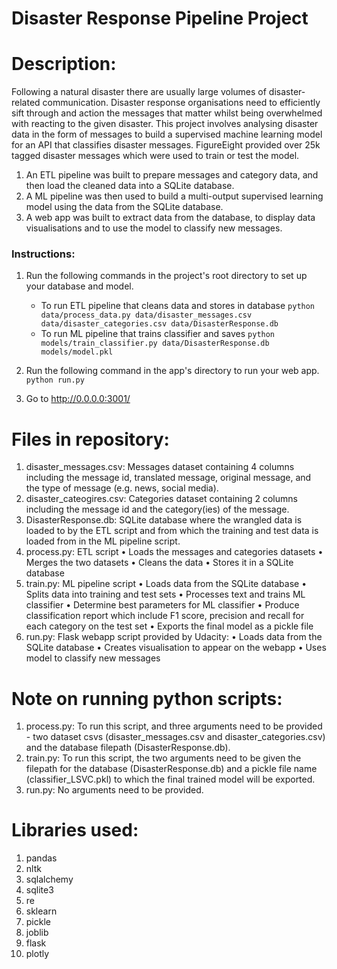 # Disaster Response Pipeline Project

# Description:

Following a natural disaster there are usually large volumes of disaster-related communication. Disaster response organisations need to efficiently sift through and action the messages that matter whilst being overwhelmed with reacting to the given disaster. This project involves analysing disaster data in the form of messages to build a supervised machine learning model for an API that classifies disaster messages. FigureEight provided over 25k tagged disaster messages which were used to train or test the model.

1. An ETL pipeline was built to prepare messages and category data, and then load the cleaned data into a SQLite database.
2. A ML pipeline was then used to build a multi-output supervised learning model using the data from the SQLite database.
3. A web app was built to extract data from the database, to display data visualisations and to use the model to classify new messages.

### Instructions:

1. Run the following commands in the project's root directory to set up your database and model.

   - To run ETL pipeline that cleans data and stores in database
     `python data/process_data.py data/disaster_messages.csv data/disaster_categories.csv data/DisasterResponse.db`
   - To run ML pipeline that trains classifier and saves
     `python models/train_classifier.py data/DisasterResponse.db models/model.pkl`

2. Run the following command in the app's directory to run your web app.
   `python run.py`

3. Go to http://0.0.0.0:3001/

# Files in repository:

1. disaster_messages.csv: Messages dataset containing 4 columns including the message id, translated message, original message, and the type of message (e.g. news, social media).
2. disaster_cateogires.csv: Categories dataset containing 2 columns including the message id and the category(ies) of the message.
3. DisasterResponse.db: SQLite database where the wrangled data is loaded to by the ETL script and from which the training and test data is loaded from in the ML pipeline script.
4. process.py: ETL script
   • Loads the messages and categories datasets
   • Merges the two datasets
   • Cleans the data
   • Stores it in a SQLite database
5. train.py: ML pipeline script
   • Loads data from the SQLite database
   • Splits data into training and test sets
   • Processes text and trains ML classifier
   • Determine best parameters for ML classifier
   • Produce classification report which include F1 score, precision and recall for each category on the test set
   • Exports the final model as a pickle file
6. run.py: Flask webapp script provided by Udacity:
   • Loads data from the SQLite database
   • Creates visualisation to appear on the webapp
   • Uses model to classify new messages

# Note on running python scripts:

1. process.py: To run this script, and three arguments need to be provided - two dataset csvs (disaster_messages.csv and disaster_categories.csv) and the database filepath (DisasterResponse.db).
2. train.py: To run this script, the two arguments need to be given the filepath for the database (DisasterResponse.db) and a pickle file name (classifier_LSVC.pkl) to which the final trained model will be exported.
3. run.py: No arguments need to be provided.

# Libraries used:

1. pandas
2. nltk
3. sqlalchemy
4. sqlite3
5. re
6. sklearn
7. pickle
8. joblib
9. flask
10. plotly
